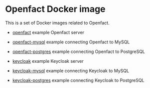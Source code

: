 # Openfact Docker image

This is a set of Docker images related to Openfact. 

- [openfact](https://hub.docker.com/r/openfact/openfact/) example Openfact server
- [openfact-mysql](https://hub.docker.com/r/openfact/openfact-mysql/) example connecting Openfact to MySQL
- [openfact-postgres](https://hub.docker.com/r/openfact/openfact-postgres/) example connecting Openfact to PostgreSQL

- [keycloak](https://hub.docker.com/r/openfact/keycloak/) example Keycloak server
- [keycloak-mysql](https://hub.docker.com/r/openfact/keycloak-mysql/) example connecting Keycloak to MySQL
- [keycloak-postgres](https://hub.docker.com/r/openfact/keycloak-postgres/) example connecting Keycloak to PostgreSQL
